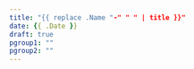 ```yaml
---
title: "{{ replace .Name "-" " " | title }}"
date: {{ .Date }}
draft: true
pgroup1: ""
pgroup2: ""
---
```


